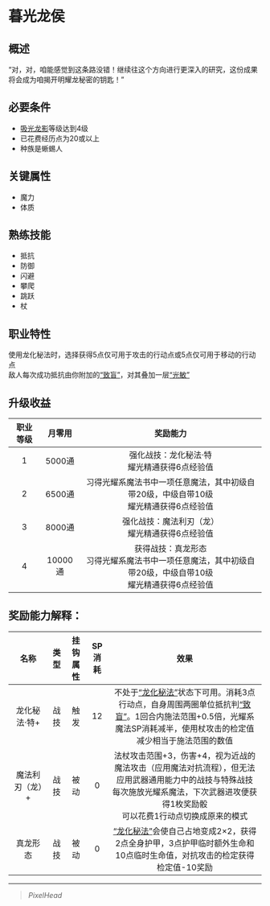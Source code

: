# 暮光龙侯

## 概述

“对，对，咱能感觉到这条路没错！继续往这个方向进行更深入的研究，这份成果将会成为咱揭开明耀龙秘密的钥匙！” 

## 必要条件

* <a href="../dragonShadow" target="_blank">吸光龙影</a>等级达到4级
* 已花费经历点为20或以上
* 种族是蜥蜴人

## 关键属性

* 魔力
* 体质

## 熟练技能

* 抵抗
* 防御
* 闪避
* 攀爬
* 跳跃
* 杖
  
## 职业特性

使用龙化秘法时，选择获得5点仅可用于攻击的行动点或5点仅可用于移动的行动点<br>敌人每次成功抵抗由你附加的<a href="xp-wiki/docs/rules/data/status/normal/#致盲" target="_blank">“致盲”</a>，对其叠加一层<a href="xp-wiki/docs/rules/data/status/mark/#光敏" target="_blank">“光敏”</a>

## 升级收益

职业等级|月零用|奖励能力
:--:|:--:|:--:
1|5000通|强化战技：龙化秘法·特<br>耀光精通获得6点经验值
2|6500通|习得光耀系魔法书中一项任意魔法，其中初级自带20级，中级自带10级<br>耀光精通获得6点经验值
3|8000通|强化战技：魔法利刃（龙）<br>耀光精通获得6点经验值
4|10000通|获得战技：真龙形态<br>习得光耀系魔法书中一项任意魔法，其中初级自带20级，中级自带10级<br>耀光精通获得6点经验值


## 奖励能力解释：

名称|类型|挂钩属性|SP消耗|效果
:--:|:--:|:--:|:--:|:--:
龙化秘法·特+|战技|触发|12|不处于<a href="xp-wiki/docs/rules/data/status/normal/#龙化秘法" target="_blank">“龙化秘法”</a>状态下可用。消耗3点行动点，自身周围两圈单位抵抗判<a href="xp-wiki/docs/rules/data/status/normal/#致盲" target="_blank">“致盲”</a>。1回合内施法范围+0.5倍，光耀系魔法SP消耗减半，使用杖攻击的检定值减少相当于施法范围的数值
魔法利刃（龙）+|战技|被动|0|法杖攻击范围+3，伤害+4，视为近战的魔法攻击（应用魔法对抗流程），但无法应用武器通用能力中的战技与特殊战技<br>每次施放光耀系魔法，下次武器进攻便获得1枚奖励骰<br>可以花费1行动点切换成原来的模式
真龙形态|战技|被动|0|<a href="xp-wiki/docs/rules/data/status/normal/#龙化秘法" target="_blank">“龙化秘法”</a>会使自己占地变成2×2，获得2点全身护甲，3点护甲临时额外生命和10点临时生命值，对抗攻击的检定获得检定值-10奖励

---

> *PixelHead*